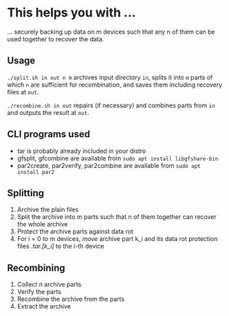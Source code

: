 # This helps you with ...

... securely backing up data on m devices such that any n of them can be used together to recover the data.

## Usage

`./split.sh in out n m` archives input directory `in`, splits it into `m` parts of which `n` are sufficient for recombination, and saves them including recovery files at `out`.

`./recombine.sh in out` repairs (if necessary) and combines parts from `in` and outputs the result at `out`.

## CLI programs used

- tar is probably already included in your distro
- gfsplit, gfcombine are available from `sudo apt install libgfshare-bin`
- par2create, par2verify, par2combine are available from `sudo apt install par2`

## Splitting

1. Archive the plain files
2. Split the archive into m parts such that n of them together can recover the whole archive
3. Protect the archive parts against data rot
4. For i = 0 to m devices, _move_ archive part k_i and its data rot protection files *.tar.[k_i]* to the i-th device

## Recombining

1. Collect n archive parts
2. Verify the parts
3. Recombine the archive from the parts
4. Extract the archive
